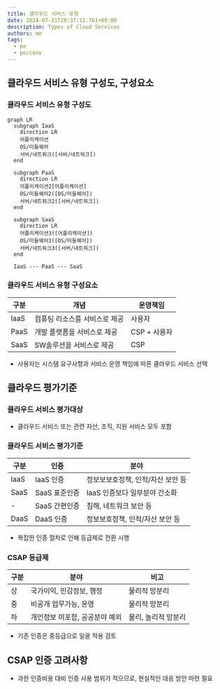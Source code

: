 ```yaml
---
title: 클라우드 서비스 유형
date: 2024-07-31T20:37:12.761+09:00
description: Types of Cloud Services
authors: me
tags: 
  - pe
  - pe/conv 
---
```


## 클라우드 서비스 유형 구성도, 구성요소

### 클라우드 서비스 유형 구성도

```mermaid
graph LR
  subgraph IaaS
    direction LR
    어플리케이션
    OS/미들웨어
    서버/네트워크([서버/네트워크])
  end

  subgraph PaaS
    direction LR
    어플리케이션2[어플리케이션]
    OS/미들웨어2([OS/미들웨어])
    서버/네트워크2([서버/네트워크])
  end

  subgraph SaaS
    direction LR
    어플리케이션3([어플리케이션])
    OS/미들웨어3([OS/미들웨어])
    서버/네트워크3([서버/네트워크])
  end

  IaaS --- PaaS --- SaaS
```

### 클라우드 서비스 유형 구성요소

| 구분 | 개념 | 운영책임 |
| --- | --- | --- |
| IaaS | 컴퓨팅 리소스를 서비스로 제공 | 사용자 |
| PaaS | 개발 플랫폼을 서비스로 제공 | CSP + 사용자 |
| SaaS | SW솔루션을 서비스로 제공 | CSP |

- 사용자는 시스템 요구사항과 서비스 운영 책임에 따른 클라우드 서비스 선택

## 클라우드 평가기준

### 클라우드 서비스 평가대상

- 클라우드 서비스 또는 관련 자산, 조직, 지원 서비스 모두 포함

### 클라우드 서비스 평가기준

| 구분 | 인증 | 분야 |
| --- | --- | --- |
| IaaS | IaaS 인증 | 정보보보호정책, 인적/자산 보안 등 |
| SaaS | SaaS 표준인증 | IaaS 인증보다 일부분야 간소화 |
| - | SaaS 간편인증 | 침해, 네트워크 보안 등 |
| DaaS | DaaS 인증 | 정보보호정책, 인적/자산 보안 등 |

- 복잡한 인증 절차로 인해 등급제로 전환 시행

### CSAP 등급제

| 구분 | 분야 | 비고 |
| --- | --- | --- |
| 상 | 국가이익, 민감정보, 행정 | 물리적 망분리 |
| 중 | 비공개 업무가능, 운영 | 물리적 망분리 |
| 하 | 개인정보 미포함, 공공분야 예외 | 물리, 놀리적 망분리 |

- 기존 인증은 중등급으로 일괄 적용 검토

## CSAP 인증 고려사항

- 과한 인증비용 대비 인증 사용 범위가 적으므로, 현실적인 대응 방안 마련 필요
